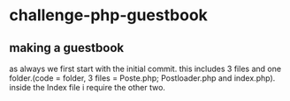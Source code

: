 # challenge-php-guestbook

## making a guestbook
as always we first start with the initial commit. this includes 3 files and one folder.(code = folder, 3 files = Poste.php; Postloader.php and index.php). inside the Index file i require the other two.
